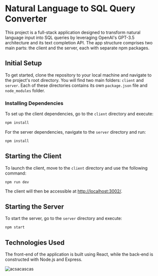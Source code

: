 # Natural Language to SQL Query Converter

This project is a full-stack application designed to transform natural language input into SQL queries by leveraging OpenAI's GPT-3.5 architecture and its text completion API. The app structure comprises two main parts: the client and the server, each with separate npm packages.

## Initial Setup

To get started, clone the repository to your local machine and navigate to the project's root directory. You will find two main folders: `client` and `server`. Each of these directories contains its own `package.json` file and `node_modules` folder.

### Installing Dependencies

To set up the client dependencies, go to the `client` directory and execute:

```bash
npm install
```

For the server dependencies, navigate to the `server` directory and run:

```bash
npm install
```

## Starting the Client

To launch the client, move to the `client` directory and use the following command:

```bash
npm run dev
```

The client will then be accessible at [http://localhost:3002/](http://localhost:3002/).

## Starting the Server

To start the server, go to the `server` directory and execute:

```bash
npm start
```

## Technologies Used

The front-end of the application is built using React, while the back-end is constructed with Node.js and Express.



![acsacascas](https://github.com/user-attachments/assets/b0f7d391-93b9-421b-b684-86ef41bdebc0)
